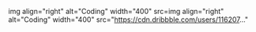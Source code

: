 img align="right" alt="Coding" width="400" src=img align="right" alt="Coding" width="400" src="https://cdn.dribbble.com/users/116207..."
